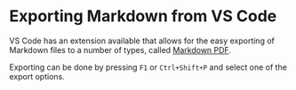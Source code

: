 # Exporting Markdown from VS Code

VS Code has an extension available that allows for the easy exporting of Markdown files to a number of types, called [Markdown PDF](https://marketplace.visualstudio.com/items?itemName=yzane.markdown-pdf#usage).

Exporting can be done by pressing `F1` or `Ctrl+Shift+P` and select one of the export options.
